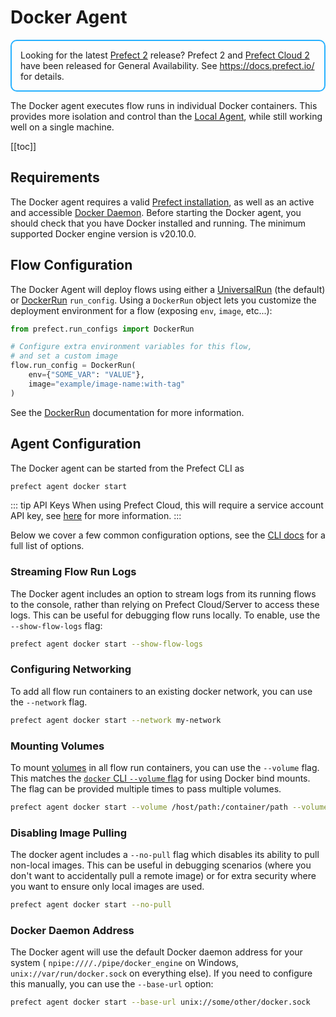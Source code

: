 # Docker Agent

<div style="border: 2px solid #27b1ff; border-radius: 10px; padding: 1em;">
Looking for the latest <a href="https://docs.prefect.io/">Prefect 2</a> release? Prefect 2 and <a href="https://app.prefect.cloud">Prefect Cloud 2</a> have been released for General Availability. See <a href="https://docs.prefect.io/">https://docs.prefect.io/</a> for details.
</div>

The Docker agent executes flow runs in individual Docker containers. This
provides more isolation and control than the [Local Agent](./local.md), while
still working well on a single machine.

[[toc]]

## Requirements

The Docker agent requires a valid [Prefect
installation](/core/getting_started/installation.md), as well as an active and
accessible [Docker Daemon](https://docs.docker.com/get-docker/). Before
starting the Docker agent, you should check that you have Docker installed and
running. The minimum supported Docker engine version is v20.10.0.

## Flow Configuration

The Docker Agent will deploy flows using either a
[UniversalRun](/orchestration/flow_config/run_configs.md#universalrun) (the
default) or [DockerRun](/orchestration/flow_config/run_configs.md#dockerrun)
`run_config`. Using a `DockerRun` object lets you customize the deployment
environment for a flow (exposing `env`, `image`, etc...):

```python
from prefect.run_configs import DockerRun

# Configure extra environment variables for this flow,
# and set a custom image
flow.run_config = DockerRun(
    env={"SOME_VAR": "VALUE"},
    image="example/image-name:with-tag"
)
```

See the [DockerRun](/orchestration/flow_config/run_configs.md#dockerrun)
documentation for more information.

## Agent Configuration

The Docker agent can be started from the Prefect CLI as

```bash
prefect agent docker start
```

::: tip API Keys <Badge text="Cloud"/>
When using Prefect Cloud, this will require a service account API key, see
[here](./overview.md#api_keys) for more information.
:::

Below we cover a few common configuration options, see the [CLI
docs](/api/latest/cli/agent.md#docker-start) for a full list of options.

### Streaming Flow Run Logs

The Docker agent includes an option to stream logs from its running flows to the
console, rather than relying on Prefect Cloud/Server to access these logs. This
can be useful for debugging flow runs locally. To enable, use the
`--show-flow-logs` flag:

```bash
prefect agent docker start --show-flow-logs
```

### Configuring Networking

To add all flow run containers to an existing docker network, you can use the
`--network` flag.

```bash
prefect agent docker start --network my-network
```

### Mounting Volumes

To mount [volumes](https://docs.docker.com/storage/volumes/) in all flow run
containers, you can use the `--volume` flag. This matches the [`docker` CLI
`--volume` flag](https://docs.docker.com/storage/bind-mounts/) for using Docker
bind mounts. The flag can be provided multiple times to pass multiple volumes.

```bash
prefect agent docker start --volume /host/path:/container/path --volume /another/volume
```

### Disabling Image Pulling

The docker agent includes a `--no-pull` flag which disables its ability to pull
non-local images. This can be useful in debugging scenarios (where you don't
want to accidentally pull a remote image) or for extra security where you want
to ensure only local images are used.

```bash
prefect agent docker start --no-pull
```

### Docker Daemon Address

The Docker agent will use the default Docker daemon address for your system (
`npipe:////./pipe/docker_engine` on Windows, `unix://var/run/docker.sock` on
everything else). If you need to configure this manually, you can use the
`--base-url` option:

```bash
prefect agent docker start --base-url unix://some/other/docker.sock
```

